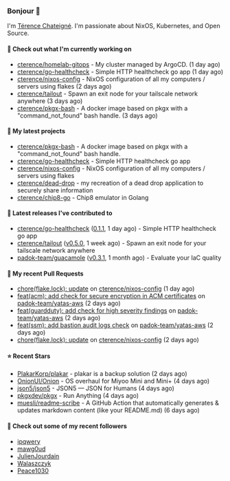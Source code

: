 ### Bonjour 👋

I'm [Térence Chateigné](https://www.terence.cloud). I'm passionate about NixOS, Kubernetes, and Open Source.

#### 👷 Check out what I'm currently working on

- [cterence/homelab-gitops](https://github.com/cterence/homelab-gitops) - My cluster managed by ArgoCD. (1 day ago)
- [cterence/go-healthcheck](https://github.com/cterence/go-healthcheck) - Simple HTTP healthcheck go app (1 day ago)
- [cterence/nixos-config](https://github.com/cterence/nixos-config) - NixOS configuration of all my computers / servers using flakes (2 days ago)
- [cterence/tailout](https://github.com/cterence/tailout) - Spawn an exit node for your tailscale network anywhere (3 days ago)
- [cterence/pkgx-bash](https://github.com/cterence/pkgx-bash) - A docker image based on pkgx with a &#34;command_not_found&#34; bash handle. (3 days ago)

#### 🌱 My latest projects

- [cterence/pkgx-bash](https://github.com/cterence/pkgx-bash) - A docker image based on pkgx with a &#34;command_not_found&#34; bash handle.
- [cterence/go-healthcheck](https://github.com/cterence/go-healthcheck) - Simple HTTP healthcheck go app
- [cterence/nixos-config](https://github.com/cterence/nixos-config) - NixOS configuration of all my computers / servers using flakes
- [cterence/dead-drop](https://github.com/cterence/dead-drop) - my recreation of a dead drop application to securely share information
- [cterence/chip8-go](https://github.com/cterence/chip8-go) - Chip8 emulator in Golang

#### 🔭 Latest releases I've contributed to

- [cterence/go-healthcheck](https://github.com/cterence/go-healthcheck) ([0.1.1](https://github.com/cterence/go-healthcheck/releases/tag/0.1.1), 1 day ago) - Simple HTTP healthcheck go app
- [cterence/tailout](https://github.com/cterence/tailout) ([v0.5.0](https://github.com/cterence/tailout/releases/tag/v0.5.0), 1 week ago) - Spawn an exit node for your tailscale network anywhere
- [padok-team/guacamole](https://github.com/padok-team/guacamole) ([v0.3.1](https://github.com/padok-team/guacamole/releases/tag/v0.3.1), 1 month ago) - Evaluate your IaC quality

#### 🔨 My recent Pull Requests

- [chore(flake.lock): update](https://github.com/cterence/nixos-config/pull/115) on [cterence/nixos-config](https://github.com/cterence/nixos-config) (1 day ago)
- [feat(acm): add check for secure encryption in ACM certificates](https://github.com/padok-team/yatas-aws/pull/188) on [padok-team/yatas-aws](https://github.com/padok-team/yatas-aws) (2 days ago)
- [feat(guardduty): add check for high severity findings](https://github.com/padok-team/yatas-aws/pull/187) on [padok-team/yatas-aws](https://github.com/padok-team/yatas-aws) (2 days ago)
- [feat(ssm): add bastion audit logs check](https://github.com/padok-team/yatas-aws/pull/186) on [padok-team/yatas-aws](https://github.com/padok-team/yatas-aws) (2 days ago)
- [chore(flake.lock): update](https://github.com/cterence/nixos-config/pull/114) on [cterence/nixos-config](https://github.com/cterence/nixos-config) (2 days ago)

#### ⭐ Recent Stars

- [PlakarKorp/plakar](https://github.com/PlakarKorp/plakar) - plakar is a backup solution (2 days ago)
- [OnionUI/Onion](https://github.com/OnionUI/Onion) - OS overhaul for Miyoo Mini and Mini&#43; (4 days ago)
- [json5/json5](https://github.com/json5/json5) - JSON5 — JSON for Humans (4 days ago)
- [pkgxdev/pkgx](https://github.com/pkgxdev/pkgx) - Run Anything (4 days ago)
- [muesli/readme-scribe](https://github.com/muesli/readme-scribe) - A GitHub Action that automatically generates &amp; updates markdown content (like your README.md) (6 days ago)

#### 👯 Check out some of my recent followers

- [ipqwery](https://github.com/ipqwery)
- [mawg0ud](https://github.com/mawg0ud)
- [JulienJourdain](https://github.com/JulienJourdain)
- [Walaszczyk](https://github.com/Walaszczyk)
- [Peace1030](https://github.com/Peace1030)
